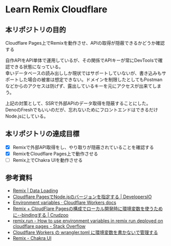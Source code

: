 # Learn Remix Cloudflare

## 本リポジトリの目的
Cloudflare Pages上でRemixを動作させ、APIの取得が隠蔽できるかどうか確認する

自作APIをAPI単体で運用しているが、その関係でAPIキーが常にDevToolsで確認できる状態になっている。  
幸いデータベースの読み出ししか現状ではサポートしていないが、書き込みもサポートした場合の被害は想定できない。ドメインを制限したとしてもPostmanなどからのアクセスは防げず、露出しているキーを元にアクセスが出来てしまう。

上記の対策として、SSRで外部APIのデータ取得を隠蔽することにした。  
DenoのFreshでもいいのだが、忘れないためにフロントエンドはできるだけNode.jsにしている。

## 本リポジトリの達成目標
- [x] Remixで外部API取得をし、やり取りが隠蔽されていることを確認する
- [x] RemixをCloudflare Pages上で動作させる
- [ ] Remix上でChakra UIを動作させる

## 参考資料
- [Remix | Data Loading](https://remix.run/docs/en/v1/guides/data-loading)
- [Cloudflare PagesでNode.jsのバージョンを指定する | DevelopersIO](https://dev.classmethod.jp/articles/cloudflare-pages-node-version/)
- [Environment variables · Cloudflare Workers docs](https://developers.cloudflare.com/workers/platform/environment-variables)
- [Remix + CloudFlare Pagesの構成でローカル開発時に環境変数を使うために--bindingする | Crudzoo](https://crudzoo.com/blog/remix-cloudflare)
- [remix.run - How to use environment variables in remix run deployed on cloudflare pages - Stack Overflow](https://stackoverflow.com/questions/71114951/how-to-use-environment-variables-in-remix-run-deployed-on-cloudflare-pages)
- [Cloudflare Workers の wrangler.toml に環境変数を書かないで管理する](https://zenn.dev/mr_ozin/articles/645502f4a621d6)
- [Remix - Chakra UI](https://chakra-ui.com/getting-started/remix-guide)
